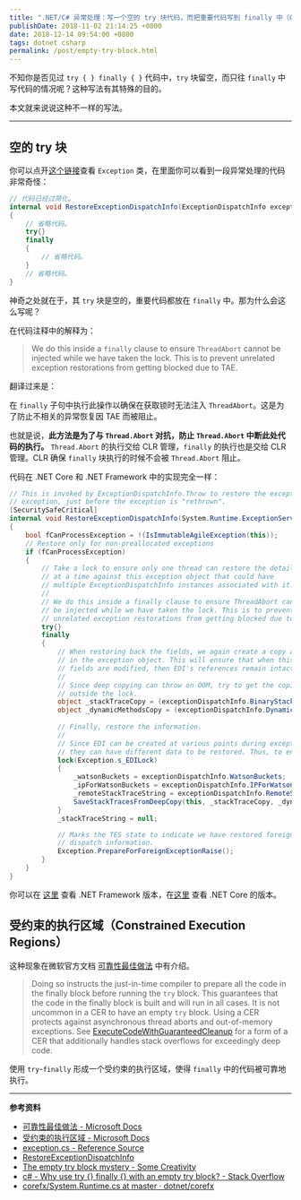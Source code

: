```yaml
---
title: ".NET/C# 异常处理：写一个空的 try 块代码，而把重要代码写到 finally 中（Constrained Execution Regions）"
publishDate: 2018-11-02 21:14:25 +0800
date: 2018-12-14 09:54:00 +0800
tags: dotnet csharp
permalink: /post/empty-try-block.html
---
```


不知你是否见过 `try { } finally { }` 代码中，`try` 块留空，而只往 `finally` 中写代码的情况呢？这种写法有其特殊的目的。

本文就来说说这种不一样的写法。

---

<div id="toc"></div>

## 空的 try 块

你可以点开[这个链接](https://source.dot.net/#System.Private.CoreLib/src/System/Exception.cs,a445c4e8ae46b283,references)查看 `Exception` 类，在里面你可以看到一段异常处理的代码非常奇怪：

```csharp
// 代码已经过简化。
internal void RestoreExceptionDispatchInfo(ExceptionDispatchInfo exceptionDispatchInfo)
{
    // 省略代码。
    try{}
    finally
    {
        // 省略代码。
    }
    // 省略代码。
}
```

神奇之处就在于，其 `try` 块是空的，重要代码都放在 `finally` 中。那为什么会这么写呢？

在代码注释中的解释为：

> We do this inside a `finally` clause to ensure `ThreadAbort` cannot be injected while we have taken the lock. This is to prevent unrelated exception restorations from getting blocked due to TAE.

翻译过来是：

在 `finally` 子句中执行此操作以确保在获取锁时无法注入 `ThreadAbort`。这是为了防止不相关的异常恢复因 TAE 而被阻止。

也就是说，**此方法是为了与 `Thread.Abort` 对抗，防止 `Thread.Abort` 中断此处代码的执行。** `Thread.Abort` 的执行交给 CLR 管理，`finally` 的执行也是交给 CLR 管理。CLR 确保 `finally` 块执行的时候不会被 `Thread.Abort` 阻止。

代码在 .NET Core 和 .NET Framework 中的实现完全一样：

```csharp
// This is invoked by ExceptionDispatchInfo.Throw to restore the exception stack trace, corresponding to the original throw of the
// exception, just before the exception is "rethrown".
[SecuritySafeCritical]
internal void RestoreExceptionDispatchInfo(System.Runtime.ExceptionServices.ExceptionDispatchInfo exceptionDispatchInfo)
{
    bool fCanProcessException = !(IsImmutableAgileException(this));
    // Restore only for non-preallocated exceptions
    if (fCanProcessException)
    {
        // Take a lock to ensure only one thread can restore the details
        // at a time against this exception object that could have
        // multiple ExceptionDispatchInfo instances associated with it.
        //
        // We do this inside a finally clause to ensure ThreadAbort cannot
        // be injected while we have taken the lock. This is to prevent
        // unrelated exception restorations from getting blocked due to TAE.
        try{}
        finally
        {
            // When restoring back the fields, we again create a copy and set reference to them
            // in the exception object. This will ensure that when this exception is thrown and these
            // fields are modified, then EDI's references remain intact.
            //
            // Since deep copying can throw on OOM, try to get the copies
            // outside the lock.
            object _stackTraceCopy = (exceptionDispatchInfo.BinaryStackTraceArray == null)?null:DeepCopyStackTrace(exceptionDispatchInfo.BinaryStackTraceArray);
            object _dynamicMethodsCopy = (exceptionDispatchInfo.DynamicMethodArray == null)?null:DeepCopyDynamicMethods(exceptionDispatchInfo.DynamicMethodArray);
            
            // Finally, restore the information. 
            //
            // Since EDI can be created at various points during exception dispatch (e.g. at various frames on the stack) for the same exception instance,
            // they can have different data to be restored. Thus, to ensure atomicity of restoration from each EDI, perform the restore under a lock.
            lock(Exception.s_EDILock)
            {
                _watsonBuckets = exceptionDispatchInfo.WatsonBuckets;
                _ipForWatsonBuckets = exceptionDispatchInfo.IPForWatsonBuckets;
                _remoteStackTraceString = exceptionDispatchInfo.RemoteStackTrace;
                SaveStackTracesFromDeepCopy(this, _stackTraceCopy, _dynamicMethodsCopy);
            }
            _stackTraceString = null;

            // Marks the TES state to indicate we have restored foreign exception
            // dispatch information.
            Exception.PrepareForForeignExceptionRaise();
        }
    }
}
```

你可以在 [这里](https://referencesource.microsoft.com/#mscorlib/system/exception.cs,a445c4e8ae46b283) 查看 .NET Framework 版本，在[这里](https://source.dot.net/#System.Private.CoreLib/src/System/Exception.cs,a445c4e8ae46b283,references) 查看 .NET Core 的版本。

## 受约束的执行区域（Constrained Execution Regions）

这种现象在微软官方文档 [可靠性最佳做法](https://docs.microsoft.com/zh-cn/dotnet/framework/performance/reliability-best-practices#protect-critical-operations-with-constrained-execution-regions-and-reliability-contracts?wt.mc_id=MVP) 中有介绍。

> Doing so instructs the just-in-time compiler to prepare all the code in the finally block before running the `try` block. This guarantees that the code in the finally block is built and will run in all cases. It is not uncommon in a CER to have an empty `try` block. Using a CER protects against asynchronous thread aborts and out-of-memory exceptions. See [ExecuteCodeWithGuaranteedCleanup](https://docs.microsoft.com/en-us/dotnet/api/system.runtime.compilerservices.runtimehelpers.executecodewithguaranteedcleanup?wt.mc_id=MVP) for a form of a CER that additionally handles stack overflows for exceedingly deep code.

使用 `try`-`finally` 形成一个受约束的执行区域，使得 `finally` 中的代码被可靠地执行。

---

**参考资料**

- [可靠性最佳做法 - Microsoft Docs](https://docs.microsoft.com/zh-cn/dotnet/framework/performance/reliability-best-practices#protect-critical-operations-with-constrained-execution-regions-and-reliability-contracts?wt.mc_id=MVP)
- [受约束的执行区域 - Microsoft Docs](https://docs.microsoft.com/zh-cn/dotnet/framework/performance/constrained-execution-regions#noninterruptible-regions?wt.mc_id=MVP)
- [exception.cs - Reference Source](https://referencesource.microsoft.com/#mscorlib/system/exception.cs,a445c4e8ae46b283)
- [RestoreExceptionDispatchInfo](https://source.dot.net/#System.Private.CoreLib/src/System/Exception.cs,a445c4e8ae46b283,references)
- [The empty try block mystery - Some Creativity](http://web.archive.org/web/20130523155042/http://blog.somecreativity.com/2008/04/10/the-empty-try-block-mystery/)
- [c# - Why use try {} finally {} with an empty try block? - Stack Overflow](https://stackoverflow.com/q/2186101/6233938)
- [corefx/System.Runtime.cs at master · dotnet/corefx](https://github.com/dotnet/corefx/blob/master/src/System.Runtime/ref/System.Runtime.cs)

